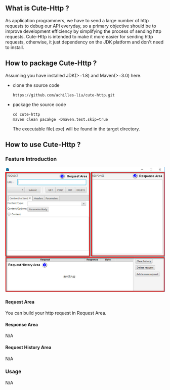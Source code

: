 ## What is Cute-Http ?

As application programmers, we have to send a large number of http requests to debug our API everyday, so a primary objective should be to improve development efficiency by simplifying the process of sending http requests. Cute-Http is intended to make it more easier for sending http requests, otherwise, it just dependency on the JDK platform and don't need to install.

## How to package Cute-Http ?

Assuming you have installed JDK(>=1.8) and Maven(>=3.0) here.

- clone the source code

  ```
  https://github.com/achilles-liu/cute-http.git
  ```

- package the source code

  ```
  cd cute-http
  maven clean pacakge -Dmaven.test.skip=true
  ```

  The executable file(.exe) will be found in the target directory.

## How to use Cute-Http ?

### Feature Introduction

![Feature](https://github.com/achilles-liu/cute-http/blob/master/src/main/resources/png/cute-http-1.jpg)
#### Request Area
You can build your http request in Request Area.
#### Response Area
N/A
#### Request History Area
N/A
### Usage

N/A
